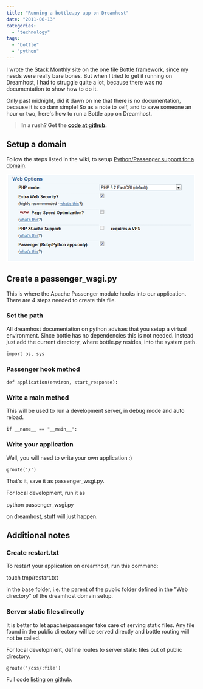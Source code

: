 ```yaml
---
title: "Running a bottle.py app on Dreamhost"
date: "2011-06-13"
categories: 
  - "technology"
tags: 
  - "bottle"
  - "python"
---
```


I wrote the [Stack Monthly](http://stackmonthly.com/) site on the one file [Bottle framework](http://bottlepy.org/), since my needs were really bare bones. But when I tried to get it running on Dreamhost, I had to struggle quite a lot, because there was no documentation to show how to do it.

Only past midnight, did it dawn on me that there is no documentation, because it is so darn simple! So as a note to self, and to save someone an hour or two, here's how to run a Bottle app on Dreamhost.

> **In a rush? Get the [code at github](https://gist.github.com/1023027).**

## Setup a domain

Follow the steps listed in the wiki, to setup [Python/Passenger support for a domain](http://wiki.dreamhost.com/Passenger).

![](images/061311_1539_Runningabot1.png)

## Create a passenger\_wsgi.py

This is where the Apache Passenger module hooks into our application. There are 4 steps needed to create this file.

### Set the path

All dreamhost documentation on python advises that you setup a virtual environment. Since bottle has no dependencies this is not needed. Instead just add the current directory, where bottle.py resides, into the system path.

```
import os, sys 
```

### Passenger hook method

```
def application(environ, start_response): 
```

### Write a main method

This will be used to run a development server, in debug mode and auto reload.

```
if __name__ == "__main__": 
```

### Write your application

Well, you will need to write your own application :)

```
@route('/') 
```

That's it, save it as passenger\_wsgi.py.

For local development, run it as

python passenger\_wsgi.py

on dreamhost, stuff will just happen.

## Additional notes

### Create restart.txt

To restart your application on dreamhost, run this command:

touch tmp/restart.txt

in the base folder, i.e. the parent of the public folder defined in the "Web directory" of the dreamhost domain setup.

### Server static files directly

It is better to let apache/passenger take care of serving static files. Any file found in the public directory will be served directly and bottle routing will not be called.

For local development, define routes to server static files out of public directory.

```
@route('/css/:file') 
```

Full code [listing on github](https://gist.github.com/1023027).
